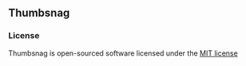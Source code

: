 ## Thumbsnag


### License

Thumbsnag is open-sourced software licensed under the [MIT license](http://opensource.org/licenses/MIT)